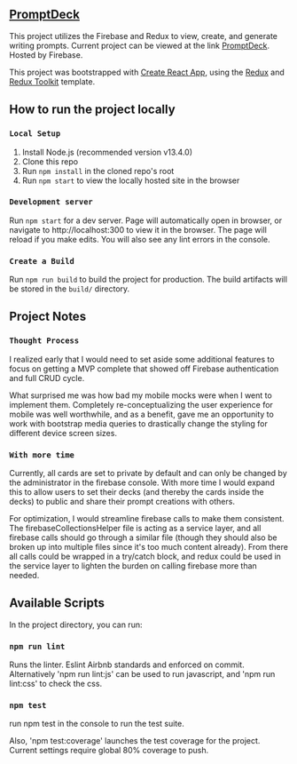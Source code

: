 ## [PromptDeck](https://promptdeck.com)
This project utilizes the Firebase and Redux to view, create, and generate writing prompts. Current project can be
viewed at the link [PromptDeck](https://promptdeck.com). Hosted by Firebase.

This project was bootstrapped with [Create React App](https://github.com/facebook/create-react-app), 
using the [Redux](https://redux.js.org/) and [Redux Toolkit](https://redux-toolkit.js.org/) template.


## How to run the project locally
### `Local Setup`
1. Install Node.js (recommended version v13.4.0)
2. Clone this repo
3. Run `npm install` in the cloned repo's root
4. Run `npm start` to view the locally hosted site in the browser

### `Development server`
Run `npm start` for a dev server. 
Page will automatically open in browser, 
or navigate to http://localhost:300 to view it in the browser.
The page will reload if you make edits.
You will also see any lint errors in the console.

### `Create a Build`
Run `npm run build` to build the project for production. The build artifacts will be stored
in the `build/` directory. 

## Project Notes
### `Thought Process`
I realized early that I would need to set aside some additional features to focus on getting
a MVP complete that showed off Firebase authentication and full CRUD cycle. 

What surprised me was how bad my mobile mocks were when I went to implement them. 
Completely re-conceptualizing the user experience for mobile was well worthwhile, and as a benefit,
gave me an opportunity to work with bootstrap media queries to drastically change the styling for different
device screen sizes. 


### `With more time`
Currently, all cards are set to private by default and can only be changed by the administrator in the firebase console. 
With more time I would expand this to allow users to set their decks (and thereby the cards inside the decks)
to public and share their prompt creations with others. 

For optimization, I would streamline firebase calls to make them consistent. The firebaseCollectionsHelper file
is acting as a service layer, and all firebase calls should go through a similar file (though they should also be
broken up into multiple files since it's too much content already). From there all calls could be wrapped in a try/catch 
block, and redux could be used in the service layer to lighten the burden on calling firebase more than needed.


## Available Scripts

In the project directory, you can run:

### `npm run lint`

Runs the linter. Eslint Airbnb standards and enforced on commit. 
Alternatively 'npm run lint:js' can be used to run javascript, and 
'npm run lint:css' to check the css.

### `npm test`
run npm test in the console to run the test suite.

Also, 'npm test:coverage' launches the test coverage for the project. Current settings require global 80% 
coverage to push.



